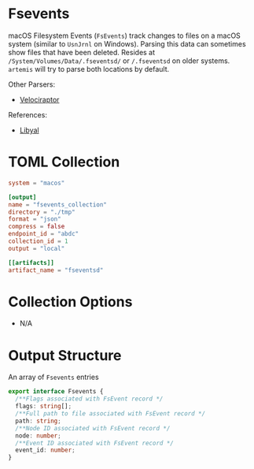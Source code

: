 # Fsevents

macOS Filesystem Events (`FsEvents`) track changes to files on a macOS system
(similar to `UsnJrnl` on Windows). Parsing this data can sometimes show files
that have been deleted. Resides at `/System/Volumes/Data/.fseventsd/` or
`/.fseventsd` on older systems. `artemis` will try to parse both locations by
default.

Other Parsers:

- [Velociraptor](https://docs.velociraptor.app/artifact_references/pages/macos.forensics.fsevents/)

References:

- [Libyal](https://github.com/libyal/dtformats/blob/main/documentation/MacOS%20File%20System%20Events%20Disk%20Log%20Stream%20format.asciidoc)

# TOML Collection

```toml
system = "macos"

[output]
name = "fsevents_collection"
directory = "./tmp"
format = "json"
compress = false
endpoint_id = "abdc"
collection_id = 1
output = "local"

[[artifacts]]
artifact_name = "fseventsd"
```

# Collection Options

- N/A

# Output Structure

An array of `Fsevents` entries

```typescript
export interface Fsevents {
  /**Flags associated with FsEvent record */
  flags: string[];
  /**Full path to file associated with FsEvent record */
  path: string;
  /**Node ID associated with FsEvent record */
  node: number;
  /**Event ID associated with FsEvent record */
  event_id: number;
}
```
